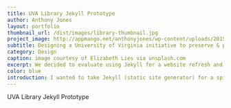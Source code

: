 ```yaml
---
title: UVA Library Jekyll Prototype
author: Anthony Jones
layout: portfolio
thumbnail_url: /dist/images/library-thumbnail.jpg
project_image: http://appmango.net/anthonyjones/wp-content/uploads/2015/09/mobile-home-sized.jpg
subtitle: Designing a University of Virginia initiative to preserve & provide access to geospatial datalines.
category: Design
caption: image courtesy of Elizabeth Lies via unsplash.com
excerpt: We decided to evaluate using Jekyll for a website refresh and migrate away from WordPress. I decided to create a prototype of our current homepage using Jekyll for the team to consider.
color: blue
introduction: I wanted to take Jekyll (static site generator) for a spin, so I decided to do a refresh of our homepage at the University of Virginia Library.
---
```


UVA Library Jekyll Prototype